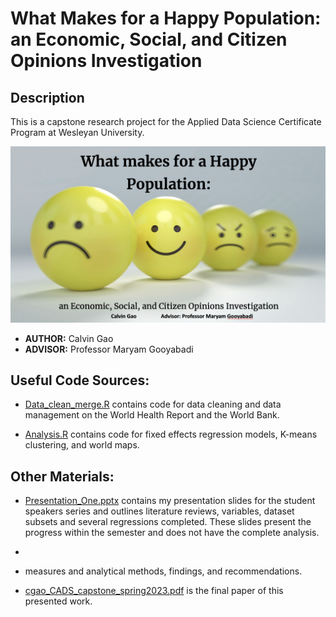 # What Makes for a Happy Population: an Economic, Social, and Citizen Opinions Investigation

## Description
This is a capstone research project for the Applied Data Science Certificate Program at Wesleyan University.

![Smile](smile.png)

- **AUTHOR:** Calvin Gao
- **ADVISOR:** Professor Maryam Gooyabadi

## Useful Code Sources:

-   [Data_clean_merge.R](https://github.com/cgao1/CADS-Capstone/blob/main/Code/Data_clean_merge.R) contains code for data cleaning and data management on the World Health Report and the World Bank.

-   [Analysis.R](https://github.com/cgao1/CADS-Capstone/blob/main/Code/Analysis.R) contains code for fixed effects regression models, K-means clustering, and world maps.


## Other Materials:

-   [Presentation_One.pptx](https://github.com/cgao1/CADS-Capstone/blob/main/Presentation_One.pptx) contains my presentation slides for the student speakers series and outlines literature reviews, variables, dataset subsets and several regressions completed. These slides present the progress within the semester and does not have the complete analysis.
-  
-   measures and analytical methods, findings, and recommendations.

-   [cgao_CADS_capstone_spring2023.pdf]() is the final paper of this presented work.
